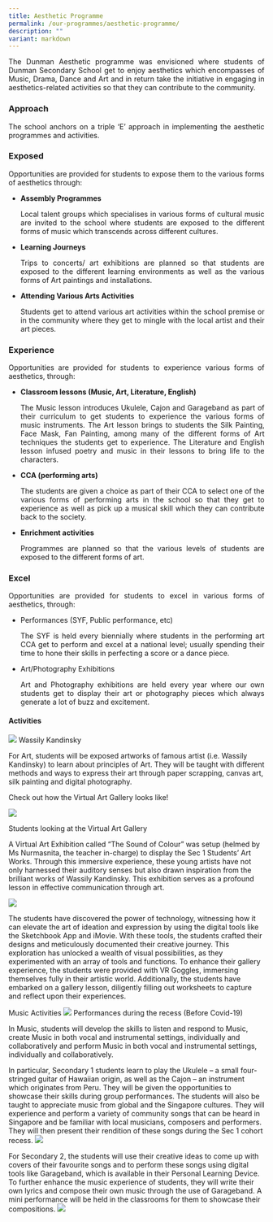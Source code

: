 ```yaml
---
title: Aesthetic Programme
permalink: /our-programmes/aesthetic-programme/
description: ""
variant: markdown
---
```

<p style="text-align: justify;">The Dunman Aesthetic programme was envisioned where students of Dunman Secondary School get to enjoy aesthetics which encompasses of Music, Drama, Dance and Art and in return take the initiative in engaging in aesthetics-related activities so that they can contribute to the community.</p>

### Approach
<p style="text-align: justify;">The school anchors on a triple ‘E’ approach in implementing the aesthetic programmes and activities.</p>

### Exposed
<p style="text-align: justify;">Opportunities are provided for students to expose them to the various forms of aesthetics through:</p>

*   **Assembly Programmes**
    <p style="text-align: justify;">Local talent groups which specialises in various forms of cultural music are invited to the school where students are exposed to the different forms of music which transcends across different cultures.</p>
    
*   **Learning Journeys**
    
    <p style="text-align: justify;">Trips to concerts/ art exhibitions are planned so that students are exposed to the different learning environments as well as the various forms of Art paintings and installations.</p>
    
*   **Attending Various Arts Activities**
    
    <p style="text-align: justify;">Students get to attend various art activities within the school premise or in the community where they get to mingle with the local artist and their art pieces.</p>

### Experience

<p style="text-align: justify;">Opportunities are provided for students to experience various forms of aesthetics, through:</p>

*   **Classroom lessons (Music, Art, Literature, English)**   
    <p style="text-align: justify;">The Music lesson introduces Ukulele, Cajon and Garageband as part of their curriculum to get students to experience the various forms of music instruments. The Art lesson brings to students the Silk Painting, Face Mask, Fan Painting, among many of the different forms of Art techniques the students get to experience. The Literature and English lesson infused poetry and music in their lessons to bring life to the characters.</p>

*   **CCA (performing arts)**   
     <p style="text-align: justify;">The students are given a choice as part of their CCA to select one of the various forms of performing arts in the school so that they get to experience as well as pick up a musical skill which they can contribute back to the society.</p>

*   **Enrichment activities**   
    <p style="text-align: justify;">Programmes are planned so that the various levels of students are exposed to the different forms of art.</p>

### Excel
<p style="text-align: justify;">Opportunities are provided for students to excel in various forms of aesthetics, through:</p>

*   Performances (SYF, Public performance, etc)

    <p style="text-align: justify;">The SYF is held every biennially where students in the performing art CCA get to perform and excel at a national level; usually spending their time to hone their skills in perfecting a score or a dance piece.
</p>

*   Art/Photography Exhibitions  
    <p style="text-align: justify;">Art and Photography exhibitions are held every year where our own students get to display their art or photography pieces which always generate a lot of buzz and excitement.
</p>

#### Activities
![](/images/Aesthetic/insert%20pic6-min.JPG) 
Wassily Kandinsky

For Art, students will be exposed artworks of famous artist (i.e. Wassily Kandinsky) to learn about principles of Art. They will be taught with different methods and ways to express their art through paper scrapping, canvas art, silk painting and digital photography.


Check out how the Virtual Art Gallery looks like!

![](/images/Aesthetic/insert_Pic7.jpeg)
 
Students looking at the Virtual Art Gallery

A Virtual Art Exhibition called “The Sound of Colour” was setup (helmed by Ms Nurmasnita, the teacher in-charge) to display the Sec 1 Students’ Art Works. Through this immersive experience, these young artists have not only harnessed their auditory senses but also drawn inspiration from the brilliant works of Wassily Kandinsky. This exhibition serves as a profound lesson in effective communication through art.

![](/images/Aesthetic/insert_Pic8_min.jpeg)

The students have discovered the power of technology, witnessing how it can elevate the art of ideation and expression by using the digital tools like the Sketchbook App and iMovie. With these tools, the students crafted their designs and meticulously documented their creative journey. This exploration has unlocked a wealth of visual possibilities, as they experimented with an array of tools and functions.
To enhance their gallery experience, the students were provided with VR Goggles, immersing themselves fully in their artistic world. Additionally, the students have embarked on a gallery lesson, diligently filling out worksheets to capture and reflect upon their experiences.

Music Activities
![](/images/Aesthetic/Insert_pic10.jpg)
Performances during the recess (Before Covid-19)

In Music, students will develop the skills to listen and respond to Music, create Music in both vocal and instrumental settings, individually and collaboratively and perform Music in both vocal and instrumental settings, individually and collaboratively.

In particular, Secondary 1 students learn to play the Ukulele – a small four-stringed guitar of Hawaiian origin, as well as the Cajon – an instrument which originates from Peru. They will be given the opportunities to showcase their skills during group performances. The students will also be taught to appreciate music from global and the Singapore cultures. They will experience and perform a variety of community songs that can be heard in Singapore and be familiar with local musicians, composers and performers. They will then present their rendition of these songs during the Sec 1 cohort recess. 
![](/images/Aesthetic/insert_Pic10a.jpg)

For Secondary 2, the students will use their creative ideas to come up with covers of their favourite songs and to perform these songs using digital tools like Garageband, which is available in their Personal Learning Device. To further enhance the music experience of students, they will write their own lyrics and compose their own music through the use of Garageband. A mini performance will be held in the classrooms for them to showcase their compositions.
![](/images/Aesthetic/insert_Pic10b.jpg)
